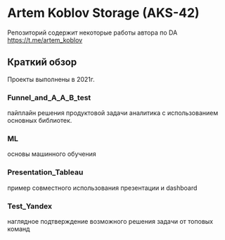 # Artem Koblov Storage (AKS-42)

Репозиторий содержит некоторые работы автора по DA 
https://t.me/artem_koblov

## Краткий обзор

Проекты выполнены в 2021г.

### Funnel_and_A_A_B_test  
пайплайн решения продуктовой задачи аналитика с использованием основных библиотек.  

### ML  
основы машинного обучения  

### Presentation_Tableau  
пример совместного использования презентации и dashboard 

### Test_Yandex  
наглядное подтверждение возможного решения задачи от топовых команд
